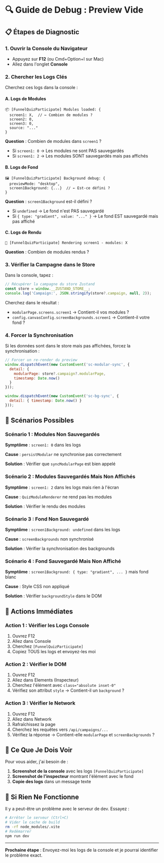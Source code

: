 # 🔍 Guide de Debug : Preview Vide

## 📋 Étapes de Diagnostic

### 1. Ouvrir la Console du Navigateur
- Appuyez sur **F12** (ou Cmd+Option+I sur Mac)
- Allez dans l'onglet **Console**

### 2. Chercher les Logs Clés

Cherchez ces logs dans la console :

#### A. Logs de Modules
```
📦 [FunnelQuizParticipate] Modules loaded: {
  screen1: X,  // ← Combien de modules ?
  screen2: 0,
  screen3: 0,
  source: "..."
}
```

**Question** : Combien de modules dans `screen1` ?
- Si `screen1: 0` → Les modules ne sont PAS sauvegardés
- Si `screen1: 2` → Les modules SONT sauvegardés mais pas affichés

#### B. Logs de Fond
```
🖼️ [FunnelQuizParticipate] Background debug: {
  previewMode: "desktop",
  screen1Background: {...}  // ← Est-ce défini ?
}
```

**Question** : `screen1Background` est-il défini ?
- Si `undefined` → Le fond n'est PAS sauvegardé
- Si `{ type: "gradient", value: "..." }` → Le fond EST sauvegardé mais pas affiché

#### C. Logs de Rendu
```
🎯 [FunnelQuizParticipate] Rendering screen1 - modules: X
```

**Question** : Combien de modules rendus ?

### 3. Vérifier la Campagne dans le Store

Dans la console, tapez :
```javascript
// Récupérer la campagne du store Zustand
const store = window.__ZUSTAND_STORE__;
console.log('Campaign:', JSON.stringify(store?.campaign, null, 2));
```

Cherchez dans le résultat :
- `modularPage.screens.screen1` → Contient-il vos modules ?
- `config.canvasConfig.screenBackgrounds.screen1` → Contient-il votre fond ?

### 4. Forcer la Synchronisation

Si les données sont dans le store mais pas affichées, forcez la synchronisation :

```javascript
// Forcer un re-render du preview
window.dispatchEvent(new CustomEvent('sc-modular-sync', { 
  detail: { 
    modularPage: store?.campaign?.modularPage,
    timestamp: Date.now() 
  } 
}));

window.dispatchEvent(new CustomEvent('sc-bg-sync', { 
  detail: { timestamp: Date.now() } 
}));
```

## 🐛 Scénarios Possibles

### Scénario 1 : Modules Non Sauvegardés
**Symptôme** : `screen1: 0` dans les logs

**Cause** : `persistModular` ne synchronise pas correctement

**Solution** : Vérifier que `syncModularPage` est bien appelé

### Scénario 2 : Modules Sauvegardés Mais Non Affichés
**Symptôme** : `screen1: 2` dans les logs mais rien à l'écran

**Cause** : `QuizModuleRenderer` ne rend pas les modules

**Solution** : Vérifier le rendu des modules

### Scénario 3 : Fond Non Sauvegardé
**Symptôme** : `screen1Background: undefined` dans les logs

**Cause** : `screenBackgrounds` non synchronisé

**Solution** : Vérifier la synchronisation des backgrounds

### Scénario 4 : Fond Sauvegardé Mais Non Affiché
**Symptôme** : `screen1Background: { type: "gradient", ... }` mais fond blanc

**Cause** : Style CSS non appliqué

**Solution** : Vérifier `backgroundStyle` dans le DOM

## 🔧 Actions Immédiates

### Action 1 : Vérifier les Logs Console
1. Ouvrez F12
2. Allez dans Console
3. Cherchez `[FunnelQuizParticipate]`
4. Copiez TOUS les logs et envoyez-les moi

### Action 2 : Vérifier le DOM
1. Ouvrez F12
2. Allez dans Elements (Inspecteur)
3. Cherchez l'élément avec `class="absolute inset-0"`
4. Vérifiez son attribut `style` → Contient-il un `background` ?

### Action 3 : Vérifier le Network
1. Ouvrez F12
2. Allez dans Network
3. Rafraîchissez la page
4. Cherchez les requêtes vers `/api/campaigns/...`
5. Vérifiez la réponse → Contient-elle `modularPage` et `screenBackgrounds` ?

## 📸 Ce Que Je Dois Voir

Pour vous aider, j'ai besoin de :

1. **Screenshot de la console** avec les logs `[FunnelQuizParticipate]`
2. **Screenshot de l'inspecteur** montrant l'élément avec le fond
3. **Copie des logs** dans un message texte

## 🚨 Si Rien Ne Fonctionne

Il y a peut-être un problème avec le serveur de dev. Essayez :

```bash
# Arrêter le serveur (Ctrl+C)
# Vider le cache de build
rm -rf node_modules/.vite
# Redémarrer
npm run dev
```

---

**Prochaine étape** : Envoyez-moi les logs de la console et je pourrai identifier le problème exact.
